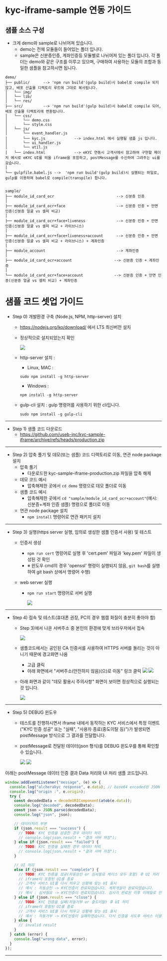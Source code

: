 # kyc-iframe-sample 연동 가이드

## 샘플 소스 구성

- 크게 demo와 sample로 나뉘어져 있습니다.
  - demo는 전체 모듈들이 들어있는 폴더 입니다.
  - sample은 신분증인증, 계좌인증등 모듈별로 나뉘어져 있는 폴더 입니다.
    각 폴더는 demo와 같은 구조를 이루고 있으며, 구매하여 사용하는 모듈의 조합과 동일한 샘플을 참고하시면 됩니다. 

```
demo/
├── public/      --> 'npm run build'(gulp build)시 babel로 compile 되지 않고, 배포 산출물 디렉토리 루트에 그대로 복사됩니다.
│   └── img/
│   └── lib/
│   └── res/
├── src/         --> 'npm run build'(gulp build)시 babel로 compile 되어, 배포 산출물 디렉토리에 변환됩니다.
│   └── css/
│       └── demo.css
│       └── style.css
│   └── js/
│       └── event_handler.js
│       └── kyc.js             --> index.html 에서 실행될 샘플 js 입니다.
│       └── ui_handler.js
│       └── util.js
│   └── index.html             --> eKYC 연동시 고객사에서 참고하여 구현할 페이지 예시로 eKYC UI를 띄울 iframe을 포함하고, postMessage를 수신하여 그려주는 ui를 갖습니다.
│
└── gulpfile.babel.js -->  'npm run build'(gulp build)시 실행되는 파일로, gulp를 이용하여 babel로 compile(transpile) 합니다.


sample/
├── module_id_card_ocr                            --> 신분증 인증
│
├── module_id_card_ocr+face                       --> 신분증 인증 + 안면 인증(신분증 얼굴 vs 셀피 비교)
│
├── module_id_card_ocr+face+liveness              --> 신분증 인증 + 안면 인증(신분증 얼굴 vs 셀피 비교 + 라이브니스)
│
├── module_id_card_ocr+face+liveness+account      --> 신분증 인증 + 안면 인증(신분증 얼굴 vs 셀피 비교 + 라이브니스) + 계좌인증
│
├── module_account                                --> 계좌인증
│
├── module_id_card_ocr+account                   --> 신분증 인증 + 계좌인증
│
└── module_id_card_ocr+face+account              --> 신분증 인증 + 안면 인증(신분증 얼굴 vs 셀피 비교) + 계좌인증
```

# 샘플 코드 셋업 가이드

- Step 0) 개발환경 구축 (Node.js, NPM, http-server) 설치

  - https://nodejs.org/ko/download/ 에서 LTS 최신버전 설치
  - 정상적으로 설치되었는지 확인

    <img src="./assets/node-npm install.png" />

  - http-server 설치 :
    - Linux, MAC :
    ```shell
    sudo npm install -g http-server
    ```
    - Windows :
    ```batch
    npm install -g http-server
    ```
  - gulp-cli 설치 :
    gulp 명령어를 사용하기 위한 cli입니다.
    ```shell
    sudo npm install -g gulp-cli
    ```

---

- Step 1) 샘플 코드 다운로드
  - https://github.com/useb-inc/kyc-sample-iframe/archive/refs/heads/production.zip

---

- Step 2) 압축 풀기 및 데모(또는 샘플) 코드 디렉토리로 이동, 연관 node package 설치
  - 압축 풀기
    - 다운로드한 kyc-sample-iframe-production.zip 파일을 압축 해제
  - 데모 코드 예시
    - 압축해제한 곳에서 ```cd demo``` 명령으로 데모 폴더로 이동
  - 샘플 코드 예시
    - 압축해제한 곳에서 ```cd "sample/module_id_card_ocr+account"```(예시: 신분증+계좌 인증 샘플) 명령으로  폴더로 이동
  - 연관 node package 설치
    - ```npm install``` 명령어로 연관 패키지 설치

---

- Step 3) 실행(https server 실행, 임의로 생성한 샘플 인증서 사용) 및 테스트

  - 인증서 생성
    - ```npm run cert``` 명렁어로 실행 후 'cert.pem' 파일과 'key.pem' 파일이 생성된 것 확인
    - ※ 윈도우 cmd의 경우 'openssl' 명령이 실행되지 않음, ```git bash```를 실행하여 git bash 상에서 명령어 수행)

  - web server 실행
    - ```npm run start``` 명령어로 서버 실행

      <img src="./assets/npm run start full.png" />

---

- Step 4) 접속 및 테스트(휴대폰 권장, PC의 경우 웹캠 화질이 충분히 좋아야 함)
  - Step 3)에서 나온 서버주소 중 본인의 환경에 맞게 브라우저에서 접속

    <img src="./assets/npm run start.png" />

  - 샘플코드에서는 공인된 CA 인증서를 사용하여 HTTPS 서버를 돌리는 것이 아니기 때문에 경고화면 나옴
    - 고급 클릭
    - 아래 화면에서 "서버주소(안전하지 않음)(으)로 이동" 링크 클릭
      <img src="./assets/btn click.png" />
      <img src="./assets/link click.png" />
  - 아래 화면과 같이 "데모 활용시 주의사항" 화면이 보이면 정상적으로 실행되는 것 입니다.

    <img src="./assets/success.png" />

---

- Step 5) DEBUG 윈도우

  - 테스트를 진행하시면서 iframe 내에서 동작하는 KYC 서비스에서 특정 이벤트("KYC 인증 성공" 또는 "실패", "사용자 종료(중도이탈 등)")가 발생되면 postMessage 방식으로 그 결과를 전달합니다.
  - postMessage로 전달된 데이터(json 형식)를 DEBUG 윈도우를 통해 확인할 수 있습니다.

    <img src="./assets/window debug01.png" />
    <img src="./assets/window debug02.png" />

아래는 postMessage 데이터 인증 결과 Data 처리와 UI 처리 샘플 코드입니다.

```javascript
window.addEventListener("message", (e) => {
  console.log("alcherakyc response", e.data); // base64 encoded된 JSON 메시지이므로 decoded해야 함(needs to be decoded becaused it`s encoded by base64)
  console.log("origin :", e.origin);
  try {
    const decodedData = decodeURIComponent(atob(e.data));
    console.log("decoded", decodedData);
    const json = JSON.parse(decodedData);
    console.log("json", json);

    // 데이터처리 부분
    if (json.result === "success") {
      // TODO: KYC 인증을 성공한 경우 데이터 처리
      // console.log(json.result + "결과 서버 저장");
    } else if (json.result === "failed") {
      // TODO: KYC 인증을 실패한 경우 데이터 처리
      // console.log(json.result + "결과 서버 저장");
    }

    // UI 처리
    else if (json.result === "complete") {
      // TODO: KYC 인증을 성공(자동승인 or 심사필요 케이스 모두 포함) 후 UI 처리
      // iframe이 포함된 UI를 종료
      // 고객사 서비스 UI를 다시 띄우고 상황에 맞는 UI 표시
      // 예시 : 자동승인 -> KYC인증이 완료되었습니다. 계좌개설이 완료되었습니다.
      // 예시 : 심사필요 -> KYC인증이 완료되었습니다. 심사가 완료된 이후 이메일로 안내 드리겠습니다.
    } else if (json.result === "close") {
      // TODO: KYC 인증을 실패(자동거부 or 중도이탈) 후 UI 처리
      // iframe이 포함된 UI를 종료
      // 고객사 서비스 UI를 다시 띄우고 상황에 맞는 UI 표시
      // 예시 : 자동거부 -> KYC인증이 실패하였습니다. 다시 인증을 시도후 서비스 이용이 가능합니다.
    } else {
      // invalid result
    }
  } catch (error) {
    console.log("wrong data", error);
  }
});
```

---

